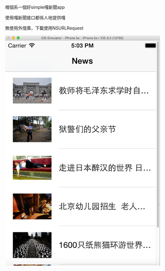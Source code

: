 喱個系一個好simple嘎新聞app

使用嘎新聞接口都係人地提供嘎

無使用外借庫，下載使用NSURLRequest

![image](https://github.com/KevinHeidi/NewsAPP/blob/master/Main.png)